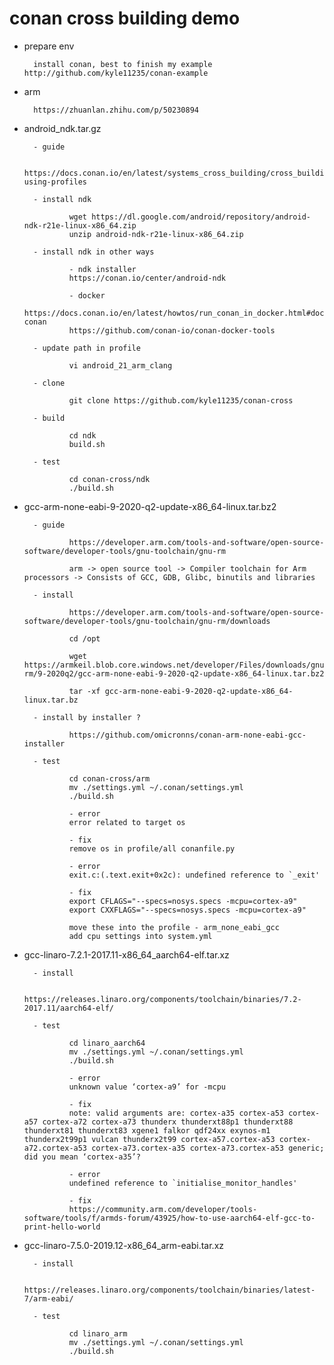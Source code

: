 
# conan cross building demo

- prepare env

        install conan, best to finish my example http://github.com/kyle11235/conan-example

- arm
        
        https://zhuanlan.zhihu.com/p/50230894

- android_ndk.tar.gz

        - guide
        
                https://docs.conan.io/en/latest/systems_cross_building/cross_building.html#examples-using-profiles

        - install ndk
        
                wget https://dl.google.com/android/repository/android-ndk-r21e-linux-x86_64.zip
                unzip android-ndk-r21e-linux-x86_64.zip

        - install ndk in other ways

                - ndk installer
                https://conan.io/center/android-ndk

                - docker
                https://docs.conan.io/en/latest/howtos/run_conan_in_docker.html#docker-conan
                https://github.com/conan-io/conan-docker-tools

        - update path in profile
        
                vi android_21_arm_clang

        - clone
        
                git clone https://github.com/kyle11235/conan-cross

        - build
        
                cd ndk
                build.sh

        - test

                cd conan-cross/ndk
                ./build.sh

- gcc-arm-none-eabi-9-2020-q2-update-x86_64-linux.tar.bz2

        - guide
        
                https://developer.arm.com/tools-and-software/open-source-software/developer-tools/gnu-toolchain/gnu-rm

                arm -> open source tool -> Compiler toolchain for Arm processors -> Consists of GCC, GDB, Glibc, binutils and libraries

        - install

                https://developer.arm.com/tools-and-software/open-source-software/developer-tools/gnu-toolchain/gnu-rm/downloads

                cd /opt
                
                wget https://armkeil.blob.core.windows.net/developer/Files/downloads/gnu-rm/9-2020q2/gcc-arm-none-eabi-9-2020-q2-update-x86_64-linux.tar.bz2

                tar -xf gcc-arm-none-eabi-9-2020-q2-update-x86_64-linux.tar.bz

        - install by installer ?

                https://github.com/omicronns/conan-arm-none-eabi-gcc-installer

        - test

                cd conan-cross/arm
                mv ./settings.yml ~/.conan/settings.yml
                ./build.sh

                - error
                error related to target os

                - fix
                remove os in profile/all conanfile.py

                - error
                exit.c:(.text.exit+0x2c): undefined reference to `_exit'

                - fix
                export CFLAGS="--specs=nosys.specs -mcpu=cortex-a9"
                export CXXFLAGS="--specs=nosys.specs -mcpu=cortex-a9"

                move these into the profile - arm_none_eabi_gcc
                add cpu settings into system.yml

- gcc-linaro-7.2.1-2017.11-x86_64_aarch64-elf.tar.xz

        - install
        
                https://releases.linaro.org/components/toolchain/binaries/7.2-2017.11/aarch64-elf/

        - test

                cd linaro_aarch64
                mv ./settings.yml ~/.conan/settings.yml
                ./build.sh

                - error
                unknown value ‘cortex-a9’ for -mcpu

                - fix
                note: valid arguments are: cortex-a35 cortex-a53 cortex-a57 cortex-a72 cortex-a73 thunderx thunderxt88p1 thunderxt88 thunderxt81 thunderxt83 xgene1 falkor qdf24xx exynos-m1 thunderx2t99p1 vulcan thunderx2t99 cortex-a57.cortex-a53 cortex-a72.cortex-a53 cortex-a73.cortex-a35 cortex-a73.cortex-a53 generic; did you mean ‘cortex-a35’?

                - error
                undefined reference to `initialise_monitor_handles'

                - fix
                https://community.arm.com/developer/tools-software/tools/f/armds-forum/43925/how-to-use-aarch64-elf-gcc-to-print-hello-world
                

- gcc-linaro-7.5.0-2019.12-x86_64_arm-eabi.tar.xz

        - install
        
                https://releases.linaro.org/components/toolchain/binaries/latest-7/arm-eabi/

        - test

                cd linaro_arm
                mv ./settings.yml ~/.conan/settings.yml
                ./build.sh


